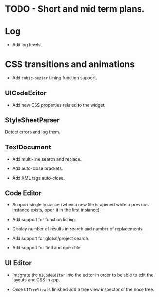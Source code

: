 
# TODO - Short and mid term plans.

# Log

* Add log levels.

# CSS transitions and animations

* Add `cubic-bezier` timing function support.

## UICodeEditor

* Add new CSS properties related to the widget.

## StyleSheetParser

Detect errors and log them.

## TextDocument

* Add multi-line search and replace.

* Add auto-close brackets.

* Add XML tags auto-close.

## Code Editor

* Support single instance (when a new file is opened while a previous instance exists, open it in the first instance).

* Add support for function listing.

* Display number of results in search and number of replacements.

* Add support for global/project search.

* Add support for find and open file.

## UI Editor

* Integrate the `UICodeEditor` into the editor in order to be able to edit the layouts and CSS in app.

* Once `UITreeView` is finished add a tree view inspector of the node tree.

